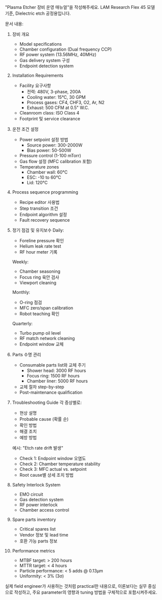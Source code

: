 "Plasma Etcher 장비 운영 매뉴얼"을 작성해주세요. LAM Research Flex 45 모델 기준, Dielectric etch 공정용입니다.

문서 내용:
1. 장비 개요
   - Model specifications
   - Chamber configuration (Dual frequency CCP)
   - RF power system (13.56MHz, 40MHz)
   - Gas delivery system 구성
   - Endpoint detection system

2. Installation Requirements
   - Facility 요구사항
     * 전력: 480V, 3-phase, 200A
     * Cooling water: 15°C, 30 GPM
     * Process gases: CF4, CHF3, O2, Ar, N2
     * Exhaust: 500 CFM at 0.5" W.C.
   - Cleanroom class: ISO Class 4
   - Footprint 및 service clearance

3. 운전 조건 설정
   - Power setpoint 설정 방법
     * Source power: 300-2000W
     * Bias power: 50-500W
   - Pressure control (1-100 mTorr)
   - Gas flow 설정 (MFC calibration 포함)
   - Temperature zones
     * Chamber wall: 60°C
     * ESC: -10 to 60°C
     * Lid: 120°C

4. Process sequence programming
   - Recipe editor 사용법
   - Step transition 조건
   - Endpoint algorithm 설정
   - Fault recovery sequence

5. 정기 점검 및 유지보수
   Daily:
   - Foreline pressure 확인
   - Helium leak rate test
   - RF hour meter 기록

   Weekly:
   - Chamber seasoning
   - Focus ring 육안 검사
   - Viewport cleaning

   Monthly:
   - O-ring 점검
   - MFC zero/span calibration
   - Robot teaching 확인

   Quarterly:
   - Turbo pump oil level
   - RF match network cleaning
   - Endpoint window 교체

6. Parts 수명 관리
   - Consumable parts list와 교체 주기
     * Shower head: 3000 RF hours
     * Focus ring: 1500 RF hours
     * Chamber liner: 5000 RF hours
   - 교체 절차 step-by-step
   - Post-maintenance qualification

7. Troubleshooting Guide
   각 증상별로:
   - 현상 설명
   - Probable cause (확률 순)
   - 확인 방법
   - 해결 조치
   - 예방 방법

   예시:
   "Etch rate drift 발생"
   - Check 1: Endpoint window 오염도
   - Check 2: Chamber temperature stability
   - Check 3: MFC actual vs. setpoint
   - Root cause별 상세 조치 방법

8. Safety Interlock System
   - EMO circuit
   - Gas detection system
   - RF power interlock
   - Chamber access control

9. Spare parts inventory
   - Critical spares list
   - Vendor 정보 및 lead time
   - 호환 가능 parts 정보

10. Performance metrics
    - MTBF target: > 200 hours
    - MTTR target: < 4 hours
    - Particle performance: < 5 adds @ 0.13μm
    - Uniformity: < 3% (3σ)

실제 field engineer가 사용하는 것처럼 practical한 내용으로, 이론보다는 실무 중심으로 작성하고, 주요 parameter의 영향과 tuning 방법을 구체적으로 포함시켜주세요.